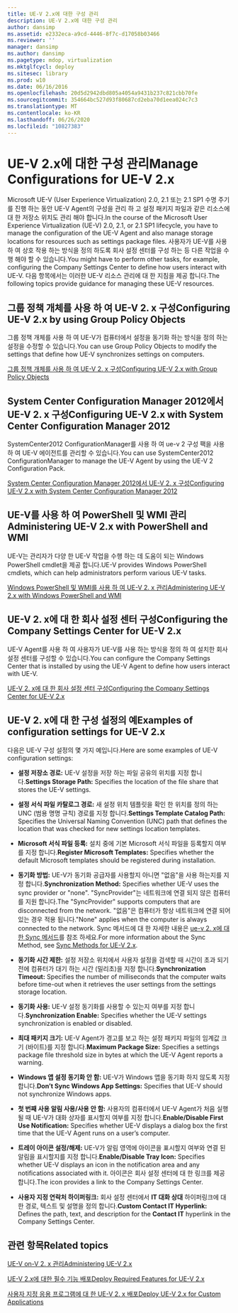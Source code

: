 ```yaml
---
title: UE-V 2.x에 대한 구성 관리
description: UE-V 2.x에 대한 구성 관리
author: dansimp
ms.assetid: e2332eca-a9cd-4446-8f7c-d17058b03466
ms.reviewer: ''
manager: dansimp
ms.author: dansimp
ms.pagetype: mdop, virtualization
ms.mktglfcycl: deploy
ms.sitesec: library
ms.prod: w10
ms.date: 06/16/2016
ms.openlocfilehash: 20d5d2942dbd805a4054a9431b237c821cbb70fe
ms.sourcegitcommit: 354664bc527d93f80687cd2eba70d1eea024c7c3
ms.translationtype: MT
ms.contentlocale: ko-KR
ms.lasthandoff: 06/26/2020
ms.locfileid: "10827383"
---
```

# <span data-ttu-id="97e3a-103">UE-V 2.x에 대한 구성 관리</span><span class="sxs-lookup"><span data-stu-id="97e3a-103">Manage Configurations for UE-V 2.x</span></span>


<span data-ttu-id="97e3a-104">Microsoft UE-V (User Experience Virtualization) 2.0, 2.1 또는 2.1 SP1 수명 주기를 진행 하는 동안 UE-V Agent의 구성을 관리 하 고 설정 패키지 파일과 같은 리소스에 대 한 저장소 위치도 관리 해야 합니다.</span><span class="sxs-lookup"><span data-stu-id="97e3a-104">In the course of the Microsoft User Experience Virtualization (UE-V) 2.0, 2.1, or 2.1 SP1 lifecycle, you have to manage the configuration of the UE-V Agent and also manage storage locations for resources such as settings package files.</span></span> <span data-ttu-id="97e3a-105">사용자가 UE-V를 사용 하 여 상호 작용 하는 방식을 정의 하도록 회사 설정 센터를 구성 하는 등 다른 작업을 수행 해야 할 수 있습니다.</span><span class="sxs-lookup"><span data-stu-id="97e3a-105">You might have to perform other tasks, for example, configuring the Company Settings Center to define how users interact with UE-V.</span></span> <span data-ttu-id="97e3a-106">다음 항목에서는 이러한 UE-V 리소스 관리에 대 한 지침을 제공 합니다.</span><span class="sxs-lookup"><span data-stu-id="97e3a-106">The following topics provide guidance for managing these UE-V resources.</span></span>

## <span data-ttu-id="97e3a-107">그룹 정책 개체를 사용 하 여 UE-V 2. x 구성</span><span class="sxs-lookup"><span data-stu-id="97e3a-107">Configuring UE-V 2.x by using Group Policy Objects</span></span>


<span data-ttu-id="97e3a-108">그룹 정책 개체를 사용 하 여 UE-V가 컴퓨터에서 설정을 동기화 하는 방식을 정의 하는 설정을 수정할 수 있습니다.</span><span class="sxs-lookup"><span data-stu-id="97e3a-108">You can use Group Policy Objects to modify the settings that define how UE-V synchronizes settings on computers.</span></span>

[<span data-ttu-id="97e3a-109">그룹 정책 개체를 사용 하 여 UE-V 2. x 구성</span><span class="sxs-lookup"><span data-stu-id="97e3a-109">Configuring UE-V 2.x with Group Policy Objects</span></span>](configuring-ue-v-2x-with-group-policy-objects-both-uevv2.md)

## <span data-ttu-id="97e3a-110">System Center Configuration Manager 2012에서 UE-V 2. x 구성</span><span class="sxs-lookup"><span data-stu-id="97e3a-110">Configuring UE-V 2.x with System Center Configuration Manager 2012</span></span>


<span data-ttu-id="97e3a-111">SystemCenter2012 ConfigurationManager를 사용 하 여 ue-v 2 구성 팩을 사용 하 여 UE-V 에이전트를 관리할 수 있습니다.</span><span class="sxs-lookup"><span data-stu-id="97e3a-111">You can use SystemCenter2012 ConfigurationManager to manage the UE-V Agent by using the UE-V 2 Configuration Pack.</span></span>

[<span data-ttu-id="97e3a-112">System Center Configuration Manager 2012에서 UE-V 2. x 구성</span><span class="sxs-lookup"><span data-stu-id="97e3a-112">Configuring UE-V 2.x with System Center Configuration Manager 2012</span></span>](configuring-ue-v-2x-with-system-center-configuration-manager-2012-both-uevv2.md)

## <span data-ttu-id="97e3a-113">UE-V를 사용 하 여 PowerShell 및 WMI 관리</span><span class="sxs-lookup"><span data-stu-id="97e3a-113">Administering UE-V 2.x with PowerShell and WMI</span></span>


<span data-ttu-id="97e3a-114">UE-V는 관리자가 다양 한 UE-V 작업을 수행 하는 데 도움이 되는 Windows PowerShell cmdlet을 제공 합니다.</span><span class="sxs-lookup"><span data-stu-id="97e3a-114">UE-V provides Windows PowerShell cmdlets, which can help administrators perform various UE-V tasks.</span></span>

[<span data-ttu-id="97e3a-115">Windows PowerShell 및 WMI를 사용 하 여 UE-V 2. x 관리</span><span class="sxs-lookup"><span data-stu-id="97e3a-115">Administering UE-V 2.x with Windows PowerShell and WMI</span></span>](administering-ue-v-2x-with-windows-powershell-and-wmi-both-uevv2.md)

## <span data-ttu-id="97e3a-116">UE-V 2. x에 대 한 회사 설정 센터 구성</span><span class="sxs-lookup"><span data-stu-id="97e3a-116">Configuring the Company Settings Center for UE-V 2.x</span></span>


<span data-ttu-id="97e3a-117">UE-V Agent를 사용 하 여 사용자가 UE-V를 사용 하는 방식을 정의 하 여 설치한 회사 설정 센터를 구성할 수 있습니다.</span><span class="sxs-lookup"><span data-stu-id="97e3a-117">You can configure the Company Settings Center that is installed by using the UE-V Agent to define how users interact with UE-V.</span></span>

[<span data-ttu-id="97e3a-118">UE-V 2. x에 대 한 회사 설정 센터 구성</span><span class="sxs-lookup"><span data-stu-id="97e3a-118">Configuring the Company Settings Center for UE-V 2.x</span></span>](configuring-the-company-settings-center-for-ue-v-2x-both-uevv2.md)

## <span data-ttu-id="97e3a-119">UE-V 2. x에 대 한 구성 설정의 예</span><span class="sxs-lookup"><span data-stu-id="97e3a-119">Examples of configuration settings for UE-V 2.x</span></span>


<span data-ttu-id="97e3a-120">다음은 UE-V 구성 설정의 몇 가지 예입니다.</span><span class="sxs-lookup"><span data-stu-id="97e3a-120">Here are some examples of UE-V configuration settings:</span></span>

-   <span data-ttu-id="97e3a-121">**설정 저장소 경로:** UE-V 설정을 저장 하는 파일 공유의 위치를 지정 합니다.</span><span class="sxs-lookup"><span data-stu-id="97e3a-121">**Settings Storage Path:** Specifies the location of the file share that stores the UE-V settings.</span></span>

-   <span data-ttu-id="97e3a-122">**설정 서식 파일 카탈로그 경로:** 새 설정 위치 템플릿을 확인 한 위치를 정의 하는 UNC (범용 명명 규칙) 경로를 지정 합니다.</span><span class="sxs-lookup"><span data-stu-id="97e3a-122">**Settings Template Catalog Path:** Specifies the Universal Naming Convention (UNC) path that defines the location that was checked for new settings location templates.</span></span>

-   <span data-ttu-id="97e3a-123">**Microsoft 서식 파일 등록:** 설치 중에 기본 Microsoft 서식 파일을 등록할지 여부를 지정 합니다.</span><span class="sxs-lookup"><span data-stu-id="97e3a-123">**Register Microsoft Templates:** Specifies whether the default Microsoft templates should be registered during installation.</span></span>

-   <span data-ttu-id="97e3a-124">**동기화 방법:** UE-V가 동기화 공급자를 사용할지 아니면 "없음"을 사용 하는지를 지정 합니다.</span><span class="sxs-lookup"><span data-stu-id="97e3a-124">**Synchronization Method:** Specifies whether UE-V uses the sync provider or "none".</span></span> <span data-ttu-id="97e3a-125">"SyncProvider"는 네트워크에 연결 되지 않은 컴퓨터를 지원 합니다.</span><span class="sxs-lookup"><span data-stu-id="97e3a-125">The "SyncProvider" supports computers that are disconnected from the network.</span></span> <span data-ttu-id="97e3a-126">"없음"은 컴퓨터가 항상 네트워크에 연결 되어 있는 경우 적용 됩니다.</span><span class="sxs-lookup"><span data-stu-id="97e3a-126">"None" applies when the computer is always connected to the network.</span></span> <span data-ttu-id="97e3a-127">Sync 메서드에 대 한 자세한 내용은 [ue-v 2. x에 대 한 Sync 메서드](sync-methods-for-ue-v-2x-both-uevv2.md)를 참조 하세요.</span><span class="sxs-lookup"><span data-stu-id="97e3a-127">For more information about the Sync Method, see [Sync Methods for UE-V 2.x](sync-methods-for-ue-v-2x-both-uevv2.md).</span></span>

-   <span data-ttu-id="97e3a-128">**동기화 시간 제한:** 설정 저장소 위치에서 사용자 설정을 검색할 때 시간이 초과 되기 전에 컴퓨터가 대기 하는 시간 (밀리초)을 지정 합니다.</span><span class="sxs-lookup"><span data-stu-id="97e3a-128">**Synchronization Timeout:** Specifies the number of milliseconds that the computer waits before time-out when it retrieves the user settings from the settings storage location.</span></span>

-   <span data-ttu-id="97e3a-129">**동기화 사용:** UE-V 설정 동기화를 사용할 수 있는지 여부를 지정 합니다.</span><span class="sxs-lookup"><span data-stu-id="97e3a-129">**Synchronization Enable:** Specifies whether the UE-V settings synchronization is enabled or disabled.</span></span>

-   <span data-ttu-id="97e3a-130">**최대 패키지 크기:** UE-V Agent가 경고를 보고 하는 설정 패키지 파일의 임계값 크기 (바이트)를 지정 합니다.</span><span class="sxs-lookup"><span data-stu-id="97e3a-130">**Maximum Package Size:** Specifies a settings package file threshold size in bytes at which the UE-V Agent reports a warning.</span></span>

-   <span data-ttu-id="97e3a-131">**Windows 앱 설정 동기화 안 함:** UE-V가 Windows 앱을 동기화 하지 않도록 지정 합니다.</span><span class="sxs-lookup"><span data-stu-id="97e3a-131">**Don’t Sync Windows App Settings:** Specifies that UE-V should not synchronize Windows apps.</span></span>

-   <span data-ttu-id="97e3a-132">**첫 번째 사용 알림 사용/사용 안 함:** 사용자의 컴퓨터에서 UE-V Agent가 처음 실행 될 때 UE-V가 대화 상자를 표시할지 여부를 지정 합니다.</span><span class="sxs-lookup"><span data-stu-id="97e3a-132">**Enable/Disable First Use Notification:** Specifies whether UE-V displays a dialog box the first time that the UE-V Agent runs on a user’s computer.</span></span>

-   <span data-ttu-id="97e3a-133">**트레이 아이콘 설정/해제:** UE-V가 알림 영역에 아이콘을 표시할지 여부와 연결 된 알림을 표시할지를 지정 합니다.</span><span class="sxs-lookup"><span data-stu-id="97e3a-133">**Enable/Disable Tray Icon:** Specifies whether UE-V displays an icon in the notification area and any notifications associated with it.</span></span> <span data-ttu-id="97e3a-134">아이콘은 회사 설정 센터에 대 한 링크를 제공 합니다.</span><span class="sxs-lookup"><span data-stu-id="97e3a-134">The icon provides a link to the Company Settings Center.</span></span>

-   <span data-ttu-id="97e3a-135">**사용자 지정 연락처 하이퍼링크:** 회사 설정 센터에서 **IT 대화 상대** 하이퍼링크에 대 한 경로, 텍스트 및 설명을 정의 합니다.</span><span class="sxs-lookup"><span data-stu-id="97e3a-135">**Custom Contact IT Hyperlink:** Defines the path, text, and description for the **Contact IT** hyperlink in the Company Settings Center.</span></span>






## <span data-ttu-id="97e3a-136">관련 항목</span><span class="sxs-lookup"><span data-stu-id="97e3a-136">Related topics</span></span>


[<span data-ttu-id="97e3a-137">UE-V on-V 2. x 관리</span><span class="sxs-lookup"><span data-stu-id="97e3a-137">Administering UE-V 2.x</span></span>](administering-ue-v-2x-new-uevv2.md)

[<span data-ttu-id="97e3a-138">UE-V 2.x에 대한 필수 기능 배포</span><span class="sxs-lookup"><span data-stu-id="97e3a-138">Deploy Required Features for UE-V 2.x</span></span>](deploy-required-features-for-ue-v-2x-new-uevv2.md)

[<span data-ttu-id="97e3a-139">사용자 지정 응용 프로그램에 대 한 UE-V 2. x 배포</span><span class="sxs-lookup"><span data-stu-id="97e3a-139">Deploy UE-V 2.x for Custom Applications</span></span>](deploy-ue-v-2x-for-custom-applications-new-uevv2.md)

 

 





